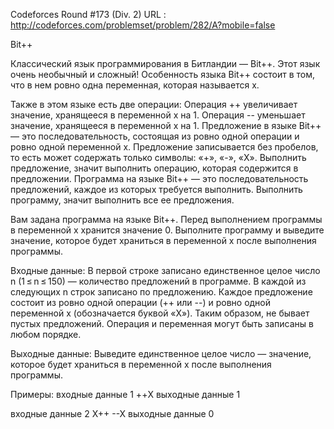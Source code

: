 Codeforces Round #173 (Div. 2) URL : http://codeforces.com/problemset/problem/282/A?mobile=false

Bit++

Классический язык программирования в Битландии — Bit++. Этот язык очень необычный и сложный!
Особенность языка Bit++ состоит в том, что в нем ровно одна переменная, которая называется x. 

Также в этом языке есть две операции:
  Операция ++ увеличивает значение, хранящееся в переменной x на 1.
  Операция -- уменьшает значение, хранящееся в переменной x на 1.
Предложение в языке Bit++ — это последовательность, состоящая из ровно одной операции и ровно одной переменной x. 
Предложение записывается без пробелов, то есть может содержать только символы: «+», «-», «X». 
Выполнить предложение, значит выполнить операцию, которая содержится в предложении.
Программа на языке Bit++ — это последовательность предложений, каждое из которых требуется выполнить. 
Выполнить программу, значит выполнить все ее предложения.

Вам задана программа на языке Bit++. Перед выполнением программы в переменной x хранится значение 0. 
Выполните программу и выведите значение, которое будет храниться в переменной x после выполнения программы.

Входные данные:
В первой строке записано единственное целое число n (1 ≤ n ≤ 150) — количество предложений в программе. В каждой из следующих n строк записано по предложению. Каждое предложение состоит из ровно одной операции (++ или --) и ровно одной переменной x (обозначается буквой «X»). Таким образом, не бывает пустых предложений. Операция и переменная могут быть записаны в любом порядке.

Выходные данные:
Выведите единственное целое число — значение, которое будет храниться в переменной x после выполнения программы.

Примеры:
входные данные
1
++X
выходные данные
1

входные данные
2
X++
--X
выходные данные
0
